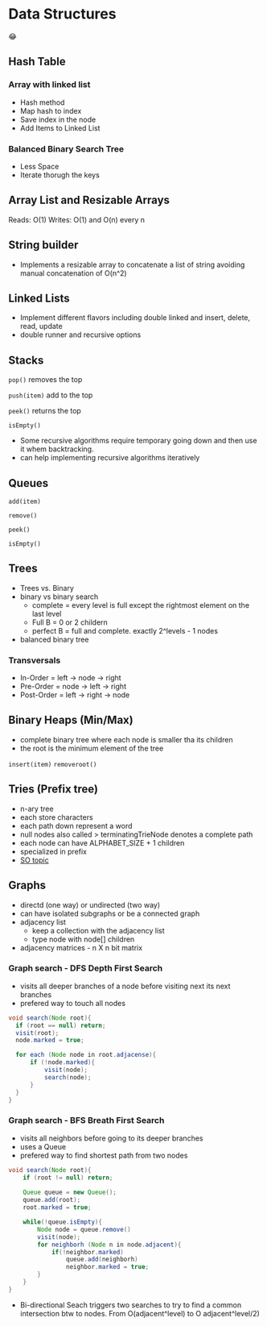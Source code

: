 # Data Structures 
:joy:
## Hash Table
### Array with linked list
* Hash method
* Map hash to index
* Save index in the node
* Add Items to Linked List
### Balanced Binary Search Tree
* Less Space
* Iterate thorugh the keys

## Array List and Resizable Arrays
Reads: O(1) 
Writes: O(1) and O(n) every n 

## String builder
* Implements a resizable array to concatenate a list of string avoiding manual concatenation of O(n^2)

## Linked Lists
* Implement different flavors including double linked and insert, delete, read, update
* double runner and recursive options

## Stacks 
`pop()` removes the top

`push(item)` add to the top

`peek()` returns the top 

`isEmpty()`

* Some recursive algorithms require temporary going down and then use it whem backtracking. 
* can help implementing recursive algorithms iteratively

## Queues

`add(item)`

`remove()`

`peek()`

`isEmpty()`


## Trees
* Trees vs. Binary
* binary vs binary search
  * complete = every level is full except the rightmost element on the last level
  * Full B = 0 or 2 childern
  * perfect B = full and complete. exactly 2^levels - 1 nodes
* balanced binary tree

### Transversals
* In-Order = left -> node -> right
* Pre-Order = node -> left -> right
* Post-Order = left -> right -> node

## Binary Heaps (Min/Max)
* complete binary tree where each node is smaller tha its children
* the root is the minimum element of the tree

`insert(item)`
`removeroot()`

## Tries (Prefix tree)
* n-ary tree
* each store characters
* each path down represent a word
* null nodes also called > terminatingTrieNode denotes a complete path
* each node can have ALPHABET_SIZE + 1 children
* specialized in prefix 
* [SO topic](https://stackoverflow.com/questions/22183005/whats-the-size-of-a-prefix-tree-trie-that-contains-all-the-english-words)

## Graphs
* directd (one way) or undirected (two way)
* can have isolated subgraphs or be a connected graph
* adjacency list 
  * keep a collection with the adjacency list
  * type node with node[] children
* adjacency matrices - n X n bit matrix

### Graph search - DFS Depth First Search
* visits all deeper branches of a node before visiting next its next branches
* prefered way to touch all nodes

``` java
void search(Node root){
  if (root == null) return;
  visit(root);
  node.marked = true;

  for each (Node node in root.adjacense){
      if (!node.marked){
          visit(node);
          search(node);
      }
  }
}
```

### Graph search - BFS Breath First Search
* visits all neighbors before going to its deeper branches
* uses a Queue
* prefered way to find shortest path from two nodes

``` java
void search(Node root){
    if (root != null) return;
    
    Queue queue = new Queue();
    queue.add(root);
    root.marked = true;

    while(!queue.isEmpty){
        Node node = queue.remove()
        visit(node);
        for neighborh (Node n in node.adjacent){
            if(!neighbor.marked)
                queue.add(neighborh)
                neighbor.marked = true;
        }
    }
}
```

* Bi-directional Seach triggers two searches to try to find a common intersection btw to nodes. From O(adjacent^level) to O adjacent^level/2) 
